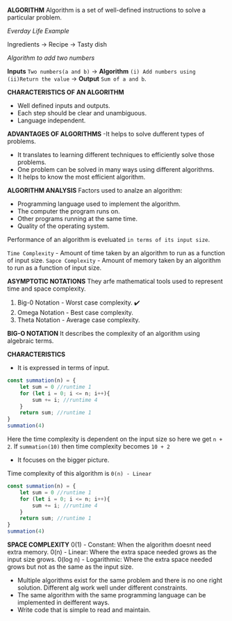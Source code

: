 **ALGORITHM**
Algorithm is a set of well-defined instructions to solve a particular problem.

*Everday Life Example*

Ingredients -> Recipe -> Tasty dish

*Algorithm to add two numbers*

**Inputs** `Two numbers(a and b)` -> **Algorithm** `(i) Add numbers using (ii)Return the value` -> **Output** `Sum of a and b`.

**CHARACTERISTICS OF AN ALGORITHM**
- Well defined inputs and outputs.
- Each step should be clear and unambiguous.
- Language independent.

**ADVANTAGES OF ALGORITHMS**
-It helps to solve dufferent types of problems.
- It translates to learning different techniques to efficiently solve those problems.
- One problem can be solved in many ways using different algorithms.
- It helps to know the most efficient algorithm.

**ALGORITHM ANALYSIS**
Factors used to analze an algorithm:
- Programming language used to implement the algorithm.
- The computer the program runs on.
- Other programs running at the same time.
- Quality of the operating system.

Performance of an algorithm is eveluated `in terms of its input size`.

`Time Complexity` - Amount of time taken by an algorithm to run as a function of input size.
`Sapce Complexity` - Amount of memory taken by an algorithm to run as a function of input size.

**ASYMPTOTIC NOTATIONS**
They arfe mathematical tools used to represent time and space complexity.
1. Big-0 Notation - Worst case complexity. ✔️
2. Omega Notation - Best case complexity.
3. Theta Notation - Average case complexity.

**BIG-O NOTATION**
It describes the complexity of an algorithm using algebraic terms.

**CHARACTERISTICS**
- It is expressed in terms of input.

```javascript
const summation(n) = {
    let sum = 0 //runtime 1
    for (let i = 0; i <= n; i++){
        sum += i; //runtime 4
    }
    return sum; //runtime 1
}
summation(4)
```
Here the time complexity is dependent on the input size so here we get `n + 2`. If `summation(10)` then time complexity becomes `10 + 2`

- It focuses on the bigger picture.

Time complexity of this algorithm is `0(n) - Linear` 
```javascript
const summation(n) = {
    let sum = 0 //runtime 1
    for (let i = 0; i <= n; i++){
        sum += i; //runtime 4
    }
    return sum; //runtime 1
}
summation(4)
```

**SPACE COMPLEXITY**
0(1) - Constant: When the algorithm doesnt need extra memory.
0(n) - Linear: Where the extra space needed grows as the input size grows.
0(log n) - Logarithmic: Where the extra space needed grows but not as the same as the input size.

- Multiple algorithms exist for the same problem and there is no one right solution. Different alg work well under different constraints.
- The same algorithm with the same programming language can be implemented in deifferent ways.
- Write code that is simple to read and maintain.